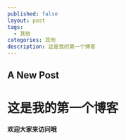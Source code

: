 ```yaml
---
published: false
layout: post
tags:
  - 其他
categories: 其他
description: 这是我的第一个博客
---
```

## A New Post
# 这是我的第一个博客
#### 欢迎大家来访问哦



